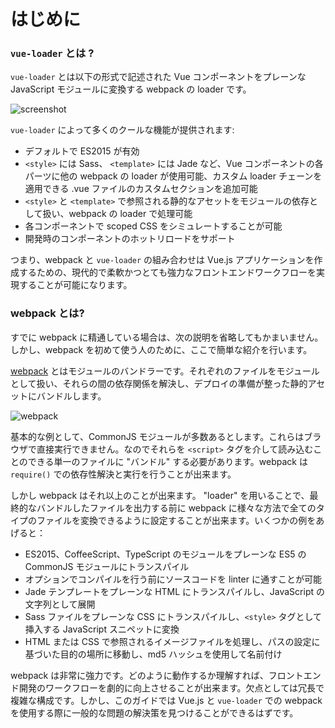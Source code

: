 # はじめに

### `vue-loader` とは ?

`vue-loader` とは以下の形式で記述された Vue コンポーネントをプレーンな JavaScript モジュールに変換する webpack の loader です。

![screenshot](http://blog.evanyou.me/images/vue-component.png)

`vue-loader` によって多くのクールな機能が提供されます:

- デフォルトで ES2015 が有効
- `<style>` には Sass、 `<template>` には Jade など、Vue コンポーネントの各パーツに他の webpack の loader が使用可能、カスタム loader チェーンを適用できる .vue ファイルのカスタムセクションを追加可能
- `<style>` と `<template>` で参照される静的なアセットをモジュールの依存として扱い、webpack の loader で処理可能
- 各コンポーネントで scoped CSS をシミュレートすることが可能
- 開発時のコンポーネントのホットリロードをサポート

つまり、webpack と `vue-loader` の組み合わせは Vue.js アプリケーションを作成するための、現代的で柔軟かつとても強力なフロントエンドワークフローを実現することが可能になります。

### webpack とは?

すでに webpack に精通している場合は、次の説明を省略してもかまいません。しかし、webpack を初めて使う人のために、ここで簡単な紹介を行います。

[webpack](http://webpack.github.io/) とはモジュールのバンドラーです。それぞれのファイルをモジュールとして扱い、それらの間の依存関係を解決し、デプロイの準備が整った静的アセットにバンドルします。

![webpack](http://webpack.github.io/assets/what-is-webpack.png)

基本的な例として、CommonJS モジュールが多数あるとします。これらはブラウザで直接実行できません。なのでそれらを `<script>` タグを介して読み込むことのできる単一のファイルに "バンドル" する必要があります。webpack は `require()` での依存性解決と実行を行うことが出来ます。

しかし webpack はそれ以上のことが出来ます。 "loader" を用いることで、最終的なバンドルしたファイルを出力する前に webpack に様々な方法で全てのタイプのファイルを変換できるように設定することが出来ます。いくつかの例をあげると：

- ES2015、CoffeeScript、TypeScript のモジュールをプレーンな ES5 の CommonJS モジュールにトランスパイル
- オプションでコンパイルを行う前にソースコードを linter に通すことが可能
- Jade テンプレートをプレーンな HTML にトランスパイルし、JavaScript の文字列として展開
- Sass ファイルをプレーンな CSS にトランスパイルし、`<style>` タグとして挿入する JavaScript スニペットに変換
- HTML または CSS で参照されるイメージファイルを処理し、パスの設定に基づいた目的の場所に移動し、md5 ハッシュを使用して名前付け

webpack は非常に強力です。どのように動作するか理解すれば、フロントエンド開発のワークフローを劇的に向上させることが出来ます。欠点としては冗長で複雑な構成です。しかし、このガイドでは Vue.js と `vue-loader` での webpack を使用する際に一般的な問題の解決策を見つけることができるはずです。
